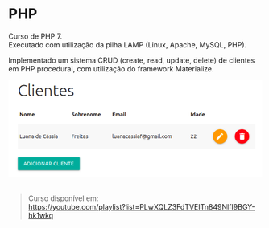# PHP
Curso de PHP 7.  
Executado com utilização da pilha LAMP (Linux, Apache, MySQL, PHP).  

Implementado um sistema CRUD (create, read, update, delete) de clientes em PHP procedural, com utilização do framework Materialize.    

<div align="center">
  <a href="https://github.com/luanacassiaf/PHP/tree/main/Projetos/CRUD%20Clientes">
    <img src="https://github.com/luanacassiaf/PHP/blob/main/Projetos/images/crud_index.png">
  </a>
</div>
<br>

> Curso disponível em:  
https://youtube.com/playlist?list=PLwXQLZ3FdTVEITn849NlfI9BGY-hk1wkq
